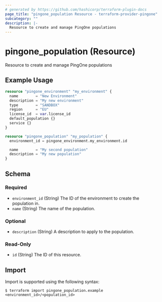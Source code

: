 ```yaml
---
# generated by https://github.com/hashicorp/terraform-plugin-docs
page_title: "pingone_population Resource - terraform-provider-pingone"
subcategory: ""
description: |-
  Resource to create and manage PingOne populations
---
```


# pingone_population (Resource)

Resource to create and manage PingOne populations

## Example Usage

```terraform
resource "pingone_environment" "my_environment" {
  name        = "New Environment"
  description = "My new environment"
  type        = "SANDBOX"
  region      = "EU"
  license_id  = var.license_id
  default_population {}
  service {}
}

resource "pingone_population" "my_population" {
  environment_id = pingone_environment.my_environment.id

  name        = "My second population"
  description = "My new population"
}
```

<!-- schema generated by tfplugindocs -->
## Schema

### Required

- `environment_id` (String) The ID of the environment to create the population in.
- `name` (String) The name of the population.

### Optional

- `description` (String) A description to apply to the population.

### Read-Only

- `id` (String) The ID of this resource.

## Import

Import is supported using the following syntax:

```shell
$ terraform import pingone_population.example <environment_id>/<population_id>
```
